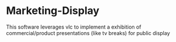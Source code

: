 # Marketing-Display

This software leverages vlc to implement a exhibition of commercial/product presentations (like tv breaks) for public display 